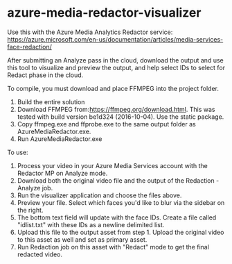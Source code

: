 # azure-media-redactor-visualizer
Use this with the Azure Media Analytics Redactor service: https://azure.microsoft.com/en-us/documentation/articles/media-services-face-redaction/

After submitting an Analyze pass in the cloud, download the output and use this tool to visualize and preview the output, and help select IDs to select for Redact phase in the cloud.

To compile, you must download and place FFMPEG into the project folder.

1. Build the entire solution
2. Download FFMPEG from:https://ffmpeg.org/download.html. This was tested with build version be1d324 (2016-10-04). Use the static package.
3. Copy ffmpeg.exe and ffprobe.exe to the same output folder as AzureMediaRedactor.exe.
4. Run AzureMediaRedactor.exe

To use:
1. Process your video in your Azure Media Services account with the Redactor MP on Analyze mode.
2. Download both the original video file and the output of the Redaction - Analyze job.
3. Run the visualizer application and choose the files above.
4. Preview your file. Select which faces you'd like to blur via the sidebar on the right.
5. The bottom text field will update with the face IDs. Create a file called "idlist.txt" with these IDs as a newline delimited list.
6. Upload this file to the output asset from step 1. Upload the original video to this asset as well and set as primary asset.
7. Run Redaction job on this asset with "Redact" mode to get the final redacted video.

